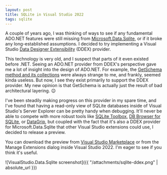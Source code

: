 ```yaml
---
layout: post
title: SQLite in Visual Studio 2022
tags: sqlite
---
```


A couple of years ago, I was thinking of ways to see if any fundamental ADO.NET features were still missing from [Microsoft.Data.Sqlite](https://docs.microsoft.com/en-us/dotnet/standard/data/sqlite/?tabs=netcore-cli), or if it broke any long-established assumptions. I decided to try implementing a Visual Studio [Data Designer Extensibility](https://docs.microsoft.com/en-us/previous-versions/visualstudio/visual-studio-2013/bb165128(v=vs.120)) (DDEX) provider.

This technology is very old, and I suspect that parts of it even existed before .NET. Seeing an ADO.NET provider from DDEX's perspective gave me a lot of insight into the design of ADO.NET. For example, the [GetSchema method and its collections](https://docs.microsoft.com/en-us/dotnet/framework/data/adonet/common-schema-collections) were always strange to me, and frankly, seemed kinda useless. But now, I see they exist primarily to support the DDEX provider. My new opinion is that GetSchema is actually just the result of bad architectural layering. 😉

I've been steadily making progress on this provider in my spare time, and I've found that having a read-only view of SQLite databases inside of Visual Studio's Server Explorer can be pretty handy when debugging. It'll never be able to compete with more robust tools like [SQLite Toolbox](https://marketplace.visualstudio.com/items?itemName=ErikEJ.SQLServerCompactSQLiteToolbox), [DB Browser for SQLite](https://sqlitebrowser.org/), or [DataGrip](https://www.jetbrains.com/datagrip/), but coupled with the fact that it's also a DDEX provider for Microsoft.Data.Sqlite that other Visual Studio extensions could use, I decided to release a preview.

You can download the preview from [Visual Studio Marketplace](https://marketplace.visualstudio.com/items?itemName=bricelam.VSDataSqlite) or from the Manage Extensions dialog inside Visual Studio 2022. I'm eager to see if you think it's useful.

![VisualStudio.Data.Sqlite screenshot]({{ "/attachments/sqlite-ddex.png" | absolute_url }})

